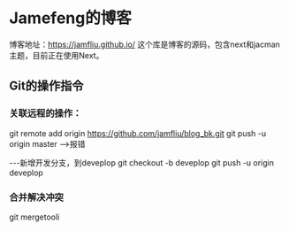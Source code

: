 # Jamefeng的博客

博客地址：https://jamfliu.github.io/ 
这个库是博客的源码，包含next和jacman主题，目前正在使用Next。

## Git的操作指令
### 关联远程的操作：
git remote add origin  https://github.com/jamfliu/blog_bk.git
git push -u origin master
   -->报错

---新增开发分支，到deveplop
git checkout -b deveplop
git push -u origin deveplop


### 合并解决冲突
git mergetooli 

### 


